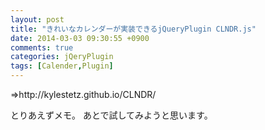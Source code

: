 ```yaml
---
layout: post
title: "きれいなカレンダーが実装できるjQueryPlugin CLNDR.js"
date: 2014-03-03 09:30:55 +0900
comments: true
categories: jQeryPlugin
tags: [Calender,Plugin]
---
```


<div class="github-widget" data-repo="kylestetz/CLNDR"></div>
⇒http://kylestetz.github.io/CLNDR/

とりあえずメモ。
あとで試してみようと思います。